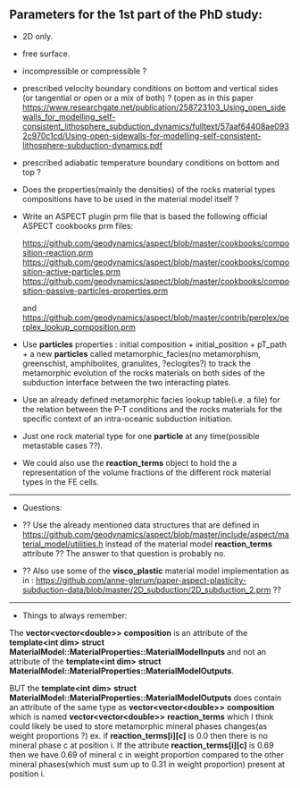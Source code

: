 Parameters for the 1st part of the PhD study:
----------------------------------------------

- 2D only.

- free surface.

- incompressible or compressible ?

- prescribed velocity boundary conditions on bottom and vertical sides (or tangential or open or a mix of both) ?
  (open as in this paper https://www.researchgate.net/publication/258723103_Using_open_sidewalls_for_modelling_self-consistent_lithosphere_subduction_dynamics/fulltext/57aaf64408ae0932c970c1cd/Using-open-sidewalls-for-modelling-self-consistent-lithosphere-subduction-dynamics.pdf

- prescribed adiabatic temperature boundary conditions on bottom and top ?

- Does the properties(mainly the densities) of the rocks material types compositions have to be used in the
  material model itself ?
  
- Write an ASPECT plugin prm file that is based the following official ASPECT cookbooks prm files: 

    https://github.com/geodynamics/aspect/blob/master/cookbooks/composition-reaction.prm
    https://github.com/geodynamics/aspect/blob/master/cookbooks/composition-active-particles.prm
    https://github.com/geodynamics/aspect/blob/master/cookbooks/composition-passive-particles-properties.prm

    and https://github.com/geodynamics/aspect/blob/master/contrib/perplex/perplex_lookup_composition.prm
 
- Use __particles__  properties : initial composition + initial_position + pT_path + a new  __particles__
  called metamorphic_facies(no metamorphism, greenschist, amphibolites, granulites, ?eclogites?) to track
  the metamorphic evolution of the rocks materials on both sides of the subduction interface between the
  two interacting plates.

- Use an already defined metamorphic facies lookup table(i.e. a file) for the relation between the P-T
  conditions and the rocks materials for the specific context of an intra-oceanic subduction initiation.
  
- Just one rock material type for one __particle__ at any time(possible metastable cases ??). 

- We could also use the __reaction_terms__ object to hold the a representation of the volume fractions
  of the different rock material types in the FE cells.

-----------------------------------------------------------------
- Questions:

-  ?? Use the already mentioned data structures that are defined in
https://github.com/geodynamics/aspect/blob/master/include/aspect/material_model/utilities.h
instead of the material model __reaction_terms__ attribute ?? The answer to that question is probably no.
 
- ?? Also use some of the __visco_plastic__ material model implementation as in :
https://github.com/anne-glerum/paper-aspect-plasticity-subduction-data/blob/master/2D_subduction/2D_subduction_2.prm ??
 
------------------------------------------------------------------
- Things to always remember:
 
The __vector\<vector\<double\>\>__ __composition__ is an attribute of the __template\<int dim\>__ __struct__ __MaterialModel::MaterialProperties::MaterialModelInputs__
and not an attribute of the __template\<int dim\>__ __struct__ __MaterialModel::MaterialProperties::MaterialModelOutputs__.

BUT the __template\<int dim\>__ __struct__ __MaterialModel::MaterialProperties::MaterialModelOutputs__ does contain
an attribute of the same type as __vector\<vector\<double\>\>__ __composition__ which is named __vector\<vector\<double\>\>__ __reaction_terms__ which I think could likely be used to store metamorphic mineral phases changes(as weight proportions ?) ex. if __reaction_terms[i][c]__ is 0.0 then there is no mineral phase c at position i. If the attribute __reaction_terms[i][c]__ is 0.69 then we have 0.69 of mineral c in weight proportion compared to the other mineral phases(which must sum up to 0.31 in weight proportion) present at position i.
